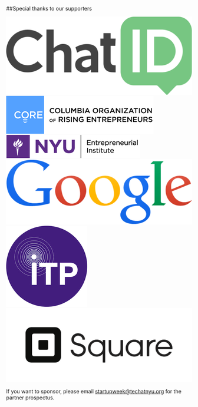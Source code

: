 ##Special thanks to our supporters

<img src="/lib/logos/chatid.png" alt="ChatID" class="two-n-plus-oneth three-n-plus-oneth" /><img src="/lib/logos/core.png" alt="CORE at Columbia" class="two-n-plus-oneth" /><img src="/lib/logos/elab.png" alt="NYU Leslie Entrepreneurship Institute" class="two-n-plus-oneth"><img src="/lib/logos/google.png" alt="Google" class="two-n-plus-oneth three-n-plus-oneth" /><img src="/lib/logos/itp.png" alt="NYU ITP at Tisch" class="two-n-plus-oneth" /><img src="/lib/logos/square.png" alt="Square" class="two-n-plus-oneth" />

If you want to sponsor, please email [startupweek@techatnyu.org](mailto:startupweek@techatnyu.org) for the partner prospectus.
